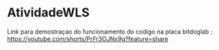 # AtividadeWLS

Link para demostraçao do funcionamento do codigo na placa bitdoglab : https://youtube.com/shorts/PrFr3OJNx9g?feature=share
